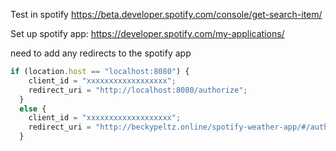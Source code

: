 Test in spotify
https://beta.developer.spotify.com/console/get-search-item/

Set up spotify app:
https://developer.spotify.com/my-applications/

need to add any redirects to the spotify app
``` JavaScript
if (location.host == "localhost:8080") {
    client_id = "xxxxxxxxxxxxxxxxxx";
    redirect_uri = "http://localhost:8080/authorize";
  } 
  else {
    client_id = "xxxxxxxxxxxxxxxxxxx";
    redirect_uri = "http://beckypeltz.online/spotify-weather-app/#/authorize";
  }
  ```